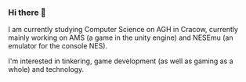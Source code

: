 ### Hi there 👋


I am currently studying Computer Science on AGH in Cracow,
currently mainly working on AMS (a game in the unity engine) and NESEmu (an emulator for the console NES).

I'm interested in tinkering, game development (as well as gaming as a whole) and technology.

